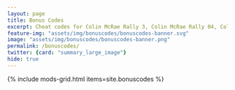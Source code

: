 ```yaml
---
layout: page
title: Bonus Codes
excerpt: Cheat codes for Colin McRae Rally 3, Colin McRae Rally 04, Colin McRae Rally 2005, and more.
feature-img: "assets/img/bonuscodes/bonuscodes-banner.svg"
image: "assets/img/bonuscodes/bonuscodes-banner.png"
permalink: /bonuscodes/
twitter: {card: "summary_large_image"}
hide: true
---
```


{% include mods-grid.html items=site.bonuscodes %}
